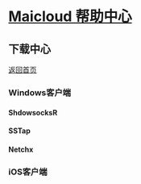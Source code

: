 # [Maicloud 帮助中心](/README.md)

## 下载中心
[返回首页](/README.md)

### Windows客户端

#### ShdowsocksR
#### SSTap
#### Netchx

### iOS客户端
